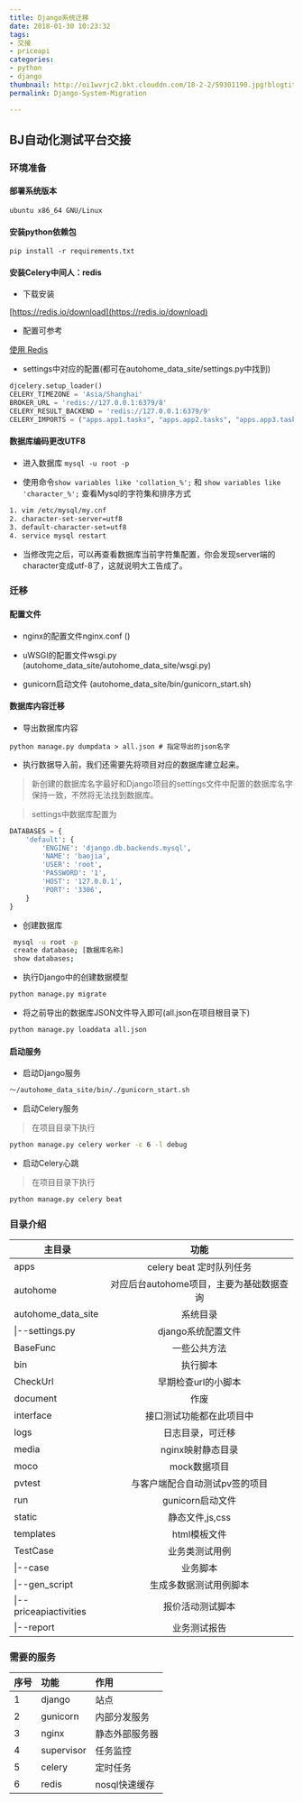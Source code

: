 ```yaml
---
title: Django系统迁移
date: 2018-01-30 10:23:32
tags:
- 交接
- priceapi
categories:
- python
- django
thumbnail: http://oi1wvrjc2.bkt.clouddn.com/18-2-2/59301190.jpg!blogtitle
permalink: Django-System-Migration

---
```


BJ自动化测试平台交接
------

### 环境准备

#### 部署系统版本

`ubuntu x86_64 GNU/Linux`


#### 安装python依赖包

`pip install -r requirements.txt`

#### 安装Celery中间人：redis

- 下载安装

[https://redis.io/download](https://redis.io/download)

- 配置可参考

[使用 Redis](http://docs.jinkan.org/docs/celery/getting-started/brokers/redis.html#broker-redis)

- settings中对应的配置(都可在autohome_data_site/settings.py中找到)

```python
djcelery.setup_loader()
CELERY_TIMEZONE = 'Asia/Shanghai'
BROKER_URL = 'redis://127.0.0.1:6379/8'
CELERY_RESULT_BACKEND = 'redis://127.0.0.1:6379/9'
CELERY_IMPORTS = ("apps.app1.tasks", "apps.app2.tasks", "apps.app3.tasks",)
```

#### 数据库编码更改UTF8

- 进入数据库 `mysql -u root -p`

- 使用命令`show variables like 'collation_%';` 和 `show variables like 'character_%';` 查看Mysql的字符集和排序方式

```bash
1. vim /etc/mysql/my.cnf
2. character-set-server=utf8
3. default-character-set=utf8
4. service mysql restart
```

- 当修改完之后，可以再查看数据库当前字符集配置，你会发现server端的character变成utf-8了，这就说明大工告成了。

### 迁移

#### 配置文件

- nginx的配置文件nginx.conf ()

- uWSGI的配置文件wsgi.py (autohome_data_site/autohome_data_site/wsgi.py)

- gunicorn启动文件 (autohome_data_site/bin/gunicorn_start.sh)

#### 数据库内容迁移

- 导出数据库内容

`python manage.py dumpdata > all.json # 指定导出的json名字`

- 执行数据导入前，我们还需要先将项目对应的数据库建立起来。

> 新创建的数据库名字最好和Django项目的settings文件中配置的数据库名字保持一致，不然将无法找到数据库。

> settings中数据库配置为
```python
DATABASES = {
    'default': {
        'ENGINE': 'django.db.backends.mysql',
        'NAME': 'baojia',
        'USER': 'root',
        'PASSWORD': '1',
        'HOST': '127.0.0.1',
        'PORT': '3306',
    }
}
```

- 创建数据库

```bash
 mysql -u root -p
 create database; [数据库名称]
 show databases;
```

- 执行Django中的创建数据模型

```bash
python manage.py migrate
```

- 将之前导出的数据库JSON文件导入即可(all.json在项目根目录下)

```bash
python manage.py loaddata all.json
```

#### 启动服务

- 启动Django服务

```bash
～/autohome_data_site/bin/./gunicorn_start.sh
```

- 启动Celery服务

> 在项目目录下执行

```bash
python manage.py celery worker -c 6 -l debug
```

- 启动Celery心跳

> 在项目目录下执行

```bash
python manage.py celery beat
```


### 目录介绍

|主目录|功能|
|---|:---:|
|apps|celery beat 定时队列任务|
|autohome|对应后台autohome项目，主要为基础数据查询|
|autohome_data_site|系统目录|
|&#124;--settings.py|django系统配置文件|
|BaseFunc|一些公共方法|
|bin|执行脚本|
|CheckUrl|早期检查url的小脚本|
|document|作废|
|interface|接口测试功能都在此项目中|
|logs|日志目录，可迁移|
|media|nginx映射静态目录|
|moco|mock数据项目|
|pvtest|与客户端配合自动测试pv签的项目|
|run|gunicorn启动文件|
|static|静态文件,js,css|
|templates|html模板文件|
|TestCase|业务类测试用例|
|&#124;--case|业务脚本|
|&#124;--gen_script|生成多数据测试用例脚本|
|&#124;--priceapiactivities|报价活动测试脚本|
|&#124;--report|业务测试报告|


### 需要的服务

|序号 |  功能|作用    |
|:---|:-----|:---|
|1|django|站点|
|2|gunicorn|内部分发服务|
|3|nginx|静态外部服务器|
|4|supervisor|任务监控|
|5|celery|定时任务|
|6|redis|nosql快速缓存|

